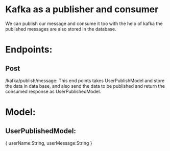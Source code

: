 # Kafka as a publisher and consumer

We can publish our message and consume it too with the help of kafka the published messages are also stored in the database.

# Endpoints:

## Post

/kafka/publish/message: This end points takes UserPublishModel and store the data in data base, and also send the data to be published and return the consumed response as UserPublishedModel.

# Model:
## UserPublishedModel:
{
    userName:String,
    userMessage:String
}
